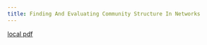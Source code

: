 ```yaml
---
title: Finding And Evaluating Community Structure In Networks
---
```


[local pdf](../../../pdfs/Finding-and-evaluating-community-structure-in-networks.pdf)
